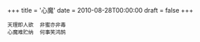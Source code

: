 +++
title = '心魔'
date = 2010-08-28T00:00:00
draft = false
+++

```text
天理即人欲  非蜜亦非毒
心魔难贮纳  何事笑鸿鹄
```
